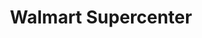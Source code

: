 ---
title: "Walmart Supercenter"
url: /little-rock/walmart-supercenter-south-shackleford-road/
shop: Supermarkt
---